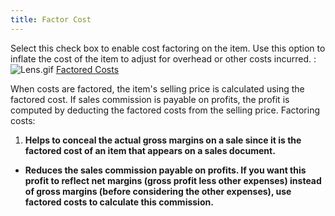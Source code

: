 ```yaml
---
title: Factor Cost
---
```



Select this check box to enable cost factoring on the item. Use this  option to inflate the cost of the item to adjust for overhead or other  costs incurred.
: ![Lens.gif]({{site.mi_baseurl}}/img/lens.gif) [Factored  Costs]({{site.mi_baseurl}}/item-profile-details/item-costing/factored_cost_item_costing.html)


When costs are factored, the item's selling price is calculated using  the factored cost. If sales commission is payable on profits, the profit  is computed by deducting the factored costs from the selling price. Factoring  costs:

1. **Helps to conceal the  actual gross margins on a sale since it is the factored cost of an item  that appears on a sales document.**
- **Reduces the sales commission  payable on profits. If you want this profit to reflect net margins (gross  profit less other expenses) instead of gross margins (before considering  the other expenses), use factored costs to calculate this commission.**

